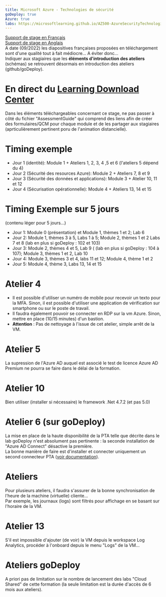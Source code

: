 ```yaml
---
title: Microsoft Azure - Technologies de sécurité
goDeploy: true
Azure: true
labs: https://microsoftlearning.github.io/AZ500-AzureSecurityTechnologies/
---
```

[Support de stage en Français](https://docs.microsoft.com/fr-fr/training/courses/AZ-500T00?WT.mc_id=ilt_partner_webpage_wwl&ocid=IB1090206#study-guide)  
[Support de stage en Anglais](https://docs.microsoft.com/en-us/training/courses/AZ-500T00?WT.mc_id=ilt_partner_webpage_wwl&ocid=IB1090206#study-guide)  
A date (09/2022) les diapositives françaises proposées en téléchargement sont d'une qualité tout à fait médiocre... A éviter donc...  
Indiquer aux stagiaires que les **éléments d'introduction des ateliers** (schémas) se retrouvent désormais en introduction des ateliers (github/goDeploy).
# En direct du [Learning Download Center](https://learningdownloadcenter.microsoft.com/)
Dans les éléments téléchargeables concernant ce stage, ne pas passer à côté du fichier "AssessmentGuide" qui comprend des liens afin de créer des formulaires/QCM pour chaque module et de les partager aux stagiaires (aprticulièrement pertinent poru de l'animation distancielle).
# Timing exemple
- Jour 1 (identité): Module 1 + Ateliers 1, 2, 3, 4 ,5 et 6 (l'ateliers 5 dépend du 4)
- Jour 2 (Sécurité des resources Azure): Module 2 + Ateliers 7, 8 et 9
- Jour 3 (Sécurité des données et applications): Module 3 + Atelier 10, 11 et 12
- Jour 4 (Sécurisation opérationnelle): Module 4 + Ateliers 13, 14 et 15  

# Timing Exemple sur 5 jours
(contenu léger pour 5 jours...)
- Jour 1: Module 0 (présentation) et Module 1, thèmes 1 et 2; Lab 6
- Jour 2: Module 1, thèmes 3 à 5, Labs 1 à 5; Module 2, thèmes 1 et 2 Labs 7 et 8 (lab en plus si goDeploy : 102 et 103)
- Jour 3: Module 2, thèmes 4 et 5, Lab 9 ( (lab en plus si goDeploy : 104 à 107); Module 3, thèmes 1 et 2, Lab 10
- Jour 4: Module 3, thèmes 3 et 4, labs 11 et 12; Module 4, thème 1 et 2
- Jour 5: Module 4, thème 3, Labs 13, 14 et 15  

# Atelier 4
- Il est possible d'utiliser un numéro de mobile pour recevoir un texto pour la MFA.
Sinon, il est possible d'utiliser une application de vérification sur smartphone ou sur le poste de travail.
- Il faudra également pouvoir se connecter en RDP sur la vm Azure. Sinon, mettre en place (10/15 minutes) d'un bastion.
- **Attention** : Pas de nettoyage à l'issue de cet atelier, simple arrêt de la VM.  

# Atelier 5
La supression de l'Azure AD auquel est associé le test de licence Azure AD Premium ne pourra se faire dans le délai de la formation.
# Atelier 10
Bien utiliser (installer si nécessaire) le framework .Net 4.7.2 (et pas 5.0)
# Atelier 6 (sur goDeploy)
La mise en place de la haute disponibilité de la PTA telle que décrite dans le lab goDeploy n'est absolument pas pertinente : la seconde installation de "Azure AD Connect" désactive la première.  
La bonne manière de faire est d'installer et connecter uniquement un second connecteur PTA ([voir documentation](https://learn.microsoft.com/en-us/azure/active-directory/hybrid/how-to-connect-pta-quick-start#step-4-ensure-high-availability)).  
# Ateliers
Pour plusieurs ateliers, il faudra s'assurer de la bonne synchronisation de l'heure de la machine (virtuelle) cliente...  
Par exemple, les journaux (logs) sont filtrés pour affichage en se basant sur l'horaire de la VM.
# Atelier 13
S'il est impossible d'ajouter (de voir) la VM depuis le workspace Log Analytics, procéder à l'onboard depuis le menu "Logs" de la VM...
# Ateliers goDeploy
A priori pas de limitation sur le nombre de lancement des labs "Cloud Shared" de cette formation (la seule limitation est la durée d'accès de 6 mois aux ateliers).